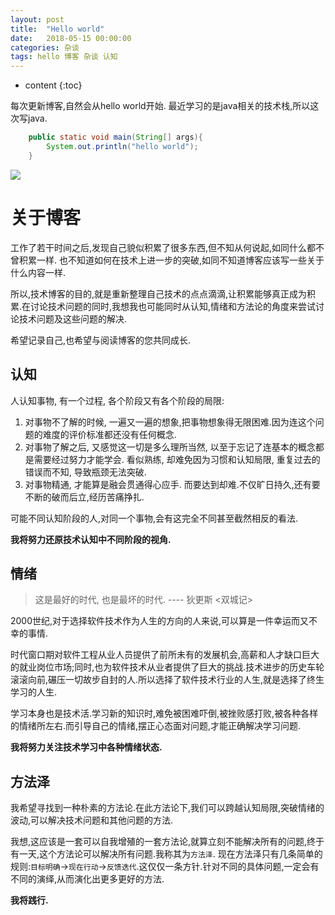 ```yaml
---
layout: post
title:  "Hello world"
date:   2018-05-15 00:00:00
categories: 杂谈
tags: hello 博客 杂谈 认知
---
```

* content
{:toc}

每次更新博客,自然会从hello world开始.
最近学习的是java相关的技术栈,所以这次写java.

```java
    public static void main(String[] args){
        System.out.println("hello world");
    }
```

![](http://p8t4291gd.bkt.clouddn.com/markdown-image-paste-1526488480183)






# 关于博客

工作了若干时间之后,发现自己貌似积累了很多东西,但不知从何说起,如同什么都不曾积累一样.
也不知道如何在技术上进一步的突破,如同不知道博客应该写一些关于什么内容一样.

所以,技术博客的目的,就是重新整理自己技术的点点滴滴,让积累能够真正成为积累.在讨论技术问题的同时,我想我也可能同时从认知,情绪和方法论的角度来尝试讨论技术问题及这些问题的解决.

希望记录自己,也希望与阅读博客的您共同成长.

## 认知

人认知事物, 有一个过程, 各个阶段又有各个阶段的局限:
1. 对事物不了解的时候, 一遍又一遍的想象,把事物想象得无限困难.因为连这个问题的难度的评价标准都还没有任何概念.
2. 对事物了解之后, 又感觉这一切是多么理所当然, 以至于忘记了连基本的概念都是需要经过努力才能学会. 看似熟练, 却难免因为习惯和认知局限, 重复过去的错误而不知, 导致瓶颈无法突破.
3. 对事物精通, 才能算是融会贯通得心应手. 而要达到却难.不仅旷日持久,还有要不断的破而后立,经历苦痛挣扎.

可能不同认知阶段的人,对同一个事物,会有这完全不同甚至截然相反的看法.

**我将努力还原技术认知中不同阶段的视角.**

## 情绪

> 这是最好的时代, 也是最坏的时代.
> ---- 狄更斯 <双城记>

2000世纪,对于选择软件技术作为人生的方向的人来说,可以算是一件幸运而又不幸的事情.

时代窗口期对软件工程从业人员提供了前所未有的发展机会,高薪和人才缺口巨大的就业岗位市场;同时,也为软件技术从业者提供了巨大的挑战.技术进步的历史车轮滚滚向前,碾压一切故步自封的人.所以选择了软件技术行业的人生,就是选择了终生学习的人生.

学习本身也是技术活.学习新的知识时,难免被困难吓倒,被挫败感打败,被各种各样的情绪所左右.而引导自己的情绪,摆正心态面对问题,才能正确解决学习问题.

**我将努力关注技术学习中各种情绪状态.**

## 方法泽

我希望寻找到一种朴素的方法论.在此方法论下,我们可以跨越认知局限,突破情绪的波动,可以解决技术问题和其他问题的方法.

我想,这应该是一套可以自我增殖的一套方法论,就算立刻不能解决所有的问题,终于有一天,这个方法论可以解决所有问题.我称其为`方法泽`.
现在方法泽只有几条简单的规则:`目标明确`->`现在行动`->`反馈迭代`.这仅仅一条方针.针对不同的具体问题,一定会有不同的演绎,从而演化出更多更好的方法.

**我将践行.**